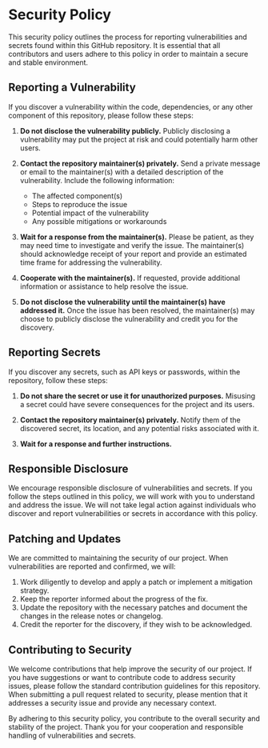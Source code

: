 # Security Policy


This security policy outlines the process for reporting vulnerabilities and secrets found within this GitHub repository. It is essential that all contributors and users adhere to this policy in order to maintain a secure and stable environment.

## Reporting a Vulnerability

If you discover a vulnerability within the code, dependencies, or any other component of this repository, please follow these steps:

1. **Do not disclose the vulnerability publicly.** Publicly disclosing a vulnerability may put the project at risk and could potentially harm other users.

2. **Contact the repository maintainer(s) privately.** Send a private message or email to the maintainer(s) with a detailed description of the vulnerability. Include the following information:

   - The affected component(s)
   - Steps to reproduce the issue
   - Potential impact of the vulnerability
   - Any possible mitigations or workarounds

3. **Wait for a response from the maintainer(s).** Please be patient, as they may need time to investigate and verify the issue. The maintainer(s) should acknowledge receipt of your report and provide an estimated time frame for addressing the vulnerability.

4. **Cooperate with the maintainer(s).** If requested, provide additional information or assistance to help resolve the issue.

5. **Do not disclose the vulnerability until the maintainer(s) have addressed it.** Once the issue has been resolved, the maintainer(s) may choose to publicly disclose the vulnerability and credit you for the discovery.

## Reporting Secrets

If you discover any secrets, such as API keys or passwords, within the repository, follow these steps:

1. **Do not share the secret or use it for unauthorized purposes.** Misusing a secret could have severe consequences for the project and its users.

2. **Contact the repository maintainer(s) privately.** Notify them of the discovered secret, its location, and any potential risks associated with it.

3. **Wait for a response and further instructions.** 

## Responsible Disclosure

We encourage responsible disclosure of vulnerabilities and secrets. If you follow the steps outlined in this policy, we will work with you to understand and address the issue. We will not take legal action against individuals who discover and report vulnerabilities or secrets in accordance with this policy.

## Patching and Updates

We are committed to maintaining the security of our project. When vulnerabilities are reported and confirmed, we will:

1. Work diligently to develop and apply a patch or implement a mitigation strategy.
2. Keep the reporter informed about the progress of the fix.
3. Update the repository with the necessary patches and document the changes in the release notes or changelog.
4. Credit the reporter for the discovery, if they wish to be acknowledged.

## Contributing to Security

We welcome contributions that help improve the security of our project. If you have suggestions or want to contribute code to address security issues, please follow the standard contribution guidelines for this repository. When submitting a pull request related to security, please mention that it addresses a security issue and provide any necessary context.

By adhering to this security policy, you contribute to the overall security and stability of the project. Thank you for your cooperation and responsible handling of vulnerabilities and secrets.
